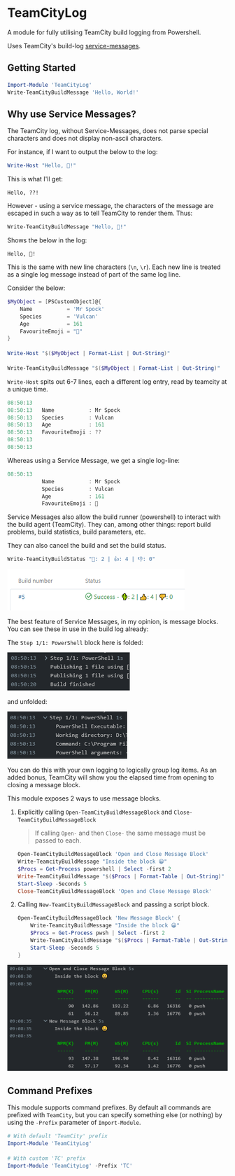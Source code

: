 # TeamCityLog

A module for fully utilising TeamCity build logging from Powershell.

Uses TeamCity's build-log [service-messages](https://www.jetbrains.com/help/teamcity/service-messages.html).


## Getting Started

```powershell
Import-Module 'TeamCityLog'
Write-TeamCityBuildMessage 'Hello, World!'
```

## Why use Service Messages?

The TeamCity log, without Service-Messages, does not parse special characters and does not display non-ascii characters.

For instance, if I want to output the below to the log:

```powershell
Write-Host "Hello, 🌵!"
```

This is what I'll get:

```
Hello, ??!
```

However - using a service message, the characters of the message are escaped in such a way as to tell TeamCity to render them. Thus:

```powershell
Write-TeamCityBuildMessage "Hello, 🌵!"
```

Shows the below in the log:

```
Hello, 🌵!
```

This is the same with new line characters (`\n`, `\r`). Each new line is treated as a single log message instead of part of the same log line.

Consider the below:

```powershell
$MyObject = [PSCustomObject]@{
	Name           = 'Mr Spock'
    Species        = 'Vulcan'
    Age            = 161
    FavouriteEmoji = "🖖"
}

Write-Host "$($MyObject | Format-List | Out-String)"

Write-TeamCityBuildMessage "$($MyObject | Format-List | Out-String)"
```

`Write-Host` spits out 6-7 lines, each a different log entry, read by teamcity at a unique time.

```powershell
08:50:13   
08:50:13   Name           : Mr Spock
08:50:13   Species        : Vulcan
08:50:13   Age            : 161
08:50:13   FavouriteEmoji : ??
08:50:13   
08:50:13   
```

Whereas using a Service Message, we get a single log-line:

```powershell
08:50:13   
           Name           : Mr Spock
           Species        : Vulcan
           Age            : 161
           FavouriteEmoji : 🖖

```

Service Messages also allow the build runner (powershell) to interact with the build agent (TeamCity). They can, among other things: report build problems, build statistics, build parameters, etc. 

They can also cancel the build and set the build status.

```powershell
Write-TeamCityBuildStatus "🌵: 2 | 👍: 4 | 👎: 0"
```

![a build with build status text set from powershell](images/build_status.png)

The best feature of Service Messages, in my opinion, is message blocks. You can see these in use in the build log already:

The `Step 1/1: PowerShell` block here is folded:

![message block folded](images/message_block_folded.png)

and unfolded:

![message block unfolded](images/message_block_unfolded.png)

You can do this with your own logging to logically group log items. As an added bonus, TeamCity will show you the elapsed time from opening to closing a message block.

This module exposes 2 ways to use message blocks.

1. Explicitly calling `Open-TeamCityBuildMessageBlock` and `Close-TeamCityBuildMessageBlock`

    > If calling `Open-` and then `Close-` the same message must be passed to each.

    ```powershell
    Open-TeamCityBuildMessageBlock 'Open and Close Message Block'
    Write-TeamcityBuildMessage "Inside the block 😀"
    $Procs = Get-Process powershell | Select -first 2
    Write-TeamCityBuildMessage "$($Procs | Format-Table | Out-String)"
    Start-Sleep -Seconds 5
    Close-TeamCityBuildMessageBlock 'Open and Close Message Block'
    ```

2. Calling `New-TeamCityBuildMessageBlock` and passing a script block.

    ```powershell
    Open-TeamCityBuildMessageBlock 'New Message Block' {
        Write-TeamcityBuildMessage "Inside the block 😀"
        $Procs = Get-Process pwsh | Select -first 2
        Write-TeamCityBuildMessage "$($Procs | Format-Table | Out-String)"
        Start-Sleep -Seconds 5
    }
    ```

![Custom build message blocks](images/custom_message_block_unfolded.png)

## Command Prefixes

This module supports command prefixes. By default all commands are prefixed with
`TeamCity`, but you can specify something else (or nothing) by using the 
`-Prefix` parameter of `Import-Module`.

```powershell
# With default 'TeamCity' prefix
Import-Module 'TeamCityLog'

# With custom 'TC' prefix
Import-Module 'TeamCityLog' -Prefix 'TC'
```
